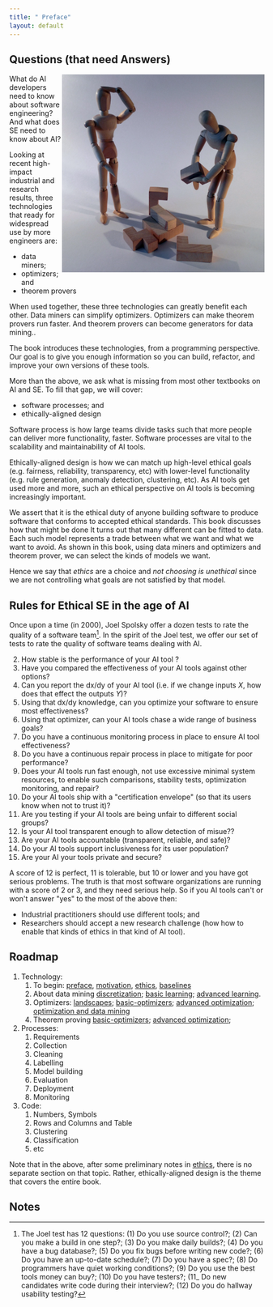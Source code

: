```yaml
---
title: " Preface"
layout: default
---
```



## Questions (that need Answers)

<img src="img/questions.png" width=400 align=right>

What do AI developers need to know about software engineering? And what does SE need to know about AI?

Looking at recent high-impact industrial and  research results, 
three 
technologies 
that ready
for widespread use by more engineers are:

- data miners;
- optimizers; and 
- theorem provers 

When used together, these three technologies can greatly benefit each other.
Data miners can simplify optimizers. Optimizers can make theorem provers run faster.
And theorem provers can become generators for data mining..

The book introduces these technologies, from a programming perspective.
Our goal is to give you enough information so you can build, refactor, and improve  your own versions of these tools.

More than the above, we ask what is missing from most other textbooks on AI and SE.
To fill that gap,  we will cover:

- software processes; and 
- ethically-aligned design

Software process is how large teams divide tasks such that more people can deliver more functionality, faster.
Software processes are vital to the scalability and maintainability of AI tools.

Ethically-aligned design is how we can match up high-level ethical goals (e.g. fairness, reliability, transparency, etc)  with
lower-level functionality (e.g. rule generation, anomaly detection, clustering, etc). 
As AI tools get used more and more,
such an ethical perspective on AI tools is becoming increasingly  important.

We assert that it is the ethical duty of anyone building
software   to produce software that conforms to accepted ethical standards.
This book discusses how that might be done
It turns out that many different can be fitted to data.
Each such model represents a trade between what we want and what we want to avoid.
As shown in this book,
using data miners and optimizers and theorem prover, we can select the kinds of models we want.

Hence we say that
_ethics_ are a choice and
_not choosing is unethical_
since we are not
controlling 
what goals are not satisfied by that model.  

## Rules for  Ethical SE in the age of AI

Once upon a time (in 2000),
Joel Spolsky offer a dozen tests to rate
the quality of a software team[^foot].
In the spirit of the Joel test,
we offer our set of tests  to rate the quality
of software teams dealing with AI.

2. How stable is the performance of your AI tool ?
1. Have you compared the effectiveness of your AI tools against other options?
3. Can you report the dx/dy of your AI tool (i.e. if we change inputs _X_,
   how does that effect the outputs _Y_)?
3. Using that dx/dy knowledge, can you optimize your software to ensure most effectiveness?
4. Using that optimizer, can your AI tools chase a wide range of business goals?
4. Do you have a continuous monitoring process in place to ensure AI tool effectiveness?
5. Do you have a continuous repair process in place to mitigate for poor performance?
6. Does your AI tools  run
  fast enough, not use excessive minimal system resources, to enable such comparisons, stability
tests, optimization
  monitoring, and repair?
7. Do your AI tools ship with a "certification envelope" (so that its users
   know when not to trust it)?
8. Are you testing if your AI tools are  being unfair to different social groups?
9. Is your AI tool transparent enough to allow detection of misue??
10. Are your AI tools  accountable (transparent, reliable, and safe)?
11. Do your AI tools  support inclusiveness for its user population?
12. Are your AI  your tools private and secure?


A score of 12 is perfect, 11 is tolerable, but 10 or lower and you
have got serious problems. The truth is that most software organizations 
are running with a score of 2 or 3, and they need serious help.
So if you AI tools can't or won't answer "yes"
to the most of the above then:

- Industrial practitioners should use different tools; and 
- Researchers should accept  a new  research challenge (how how to enable that kinds of ethics in that kind of AI tool).
   

[^foot]: The Joel test has 12 questions: (1) Do you use source control?; (2) Can you make a build in one step?; (3) Do you make daily builds?; (4) Do you have a bug database?; (5) Do you fix bugs before writing new code?; (6) Do you have an up-to-date schedule?; (7) Do you have a spec?; (8) Do programmers have quiet working conditions?; (9)  Do you use the best tools money can buy?; (10) Do you have testers?; (11_ Do new candidates write code during their interview?; (12) Do you do hallway usability testing?

## Roadmap


1. Technology:
   1. To begin: [preface](index), [motivation](), [ethics](), [baselines](/about-baselines)
   1. About data mining [discretization](abiut-discretization); [basic learning](about-learners); [advanced learning](about-advanced-learning).
   2. Optimizers: [landscapes](about-landscapes); 
               [basic-optimizers](about-optimizers); 
               [advanced optimization](about-advanced-optimization);   
               [optimization and data mining](about-duo)
   3. Theorem proving 
               [basic-optimizers](about-optimizers); 
               [advanced optimization](about-advanced-optimization);   
2. Processes:
   1. Requirements
   2. Collection
   3. Cleaning
   4. Labelling
   5. Model building
   6. Evaluation
   7. Deployment
   8. Monitoring 
3. Code:
    1. Numbers, Symbols
    2. Rows and Columns and Table
    3. Clustering
    4. Classification
    5. etc

Note that in the above, after some preliminary notes in [ethics](), there is no separate section on that topic. Rather,
ethically-aligned design is the theme that covers the entire book.

## Notes
